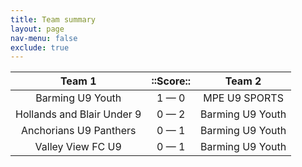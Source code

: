 ```yaml
---
title: Team summary
layout: page
nav-menu: false
exclude: true
---
```




|           Team 1           |  ::Score::  |      Team 2      |
|:--------------------------:|:-----------:|:----------------:|
|      Barming U9 Youth      | 1 &mdash; 0 |  MPE U9 SPORTS   |
| Hollands and Blair Under 9 | 0 &mdash; 2 | Barming U9 Youth |
|   Anchorians U9 Panthers   | 0 &mdash; 1 | Barming U9 Youth |
|     Valley View FC U9      | 0 &mdash; 1 | Barming U9 Youth |

 <br /><br /><br />